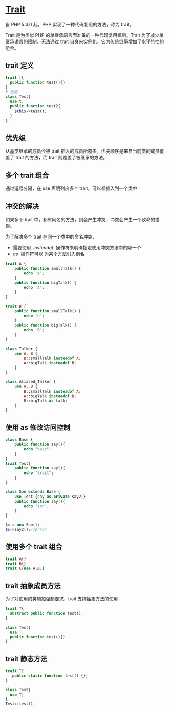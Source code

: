 # [Trait](https://secure.php.net/manual/zh/language.oop5.traits.php)

自 PHP 5.4.0 起，PHP 实现了一种代码复用的方法，称为 trait。

Trait 是为类似 PHP 的单继承语言而准备的一种代码复用机制。Trait 为了减少单继承语言的限制，无法通过 trait 自身来实例化。它为传统继承增加了水平特性的组合。

## trait 定义

```php
trait t{
  public function test(){}
}
# 使用
class Test{
  use t;
  public function test2{
    $this->test();
  }
}
```

## 优先级

从基类继承的成员会被 trait 插入的成员所覆盖。优先顺序是来自当前类的成员覆盖了 trait 的方法，而 trait 则覆盖了被继承的方法。

## 多个 trait 组合

通过逗号分隔，在 use 声明列出多个 trait，可以都插入到一个类中

## 冲突的解决

如果多个 trait 中，都有同名的方法，则会产生冲突，冲突会产生一个致命的错误。

为了解决多个 trait 在同一个类中的命名冲突，

- 需要使用  *insteadof*  操作符来明确指定使用冲突方法中的哪一个
- *as*  操作符可以 为某个方法引入别名

```php
trait A {
    public function smallTalk() {
        echo 'a';
    }
    public function bigTalk() {
        echo 'A';
    }
}

trait B {
    public function smallTalk() {
        echo 'b';
    }
    public function bigTalk() {
        echo 'B';
    }
}

class Talker {
    use A, B {
        B::smallTalk insteadof A;
        A::bigTalk insteadof B;
    }
}

class Aliased_Talker {
    use A, B {
        B::smallTalk insteadof A;
        A::bigTalk insteadof B;
        B::bigTalk as talk;
    }
}
```

## 使用 as 修改访问控制

```php
class Base {
    public function say(){
        echo "base";
    }
}
trait Test{
    public function say(){
        echo "trait";
    }
}

class Son extends Base {
    use Test {say as private say2;}
    public function say(){
        echo "son";
    }
}

$s = new Son();
$s->say2();//error
```

## 使用多个 trait 组合

```php
trait A{}
trait B{}
trait C{use A,B;}
```

## trait 抽象成员方法

为了对使用的类施加强制要求，trait 支持抽象方法的使用

```php
trait T{
  abstract public function test();
}

class Test{
  use T;
  public function test(){}
}
```

## trait 静态方法

```php
trait T{
   public static function test() {};
}

class Test{
  use T;
}
Test::test();
```
